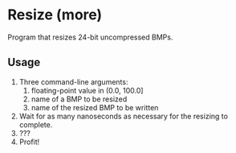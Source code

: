 # Resize (more)

Program that resizes 24-bit uncompressed BMPs.

<h2>Usage</h2>
<ol>
  <li>
    Three command-line arguments:
    <ol>
      <li>floating-point value in (0.0, 100.0]</li>
      <li>name of a BMP to be resized</li>
      <li>name of the resized BMP to be written</li>
    </ol>
  </li>
  <li>Wait for as many nanoseconds as necessary for the resizing to complete.</li>
  <li>???</li>
  <li>Profit!</li>
</ol>
